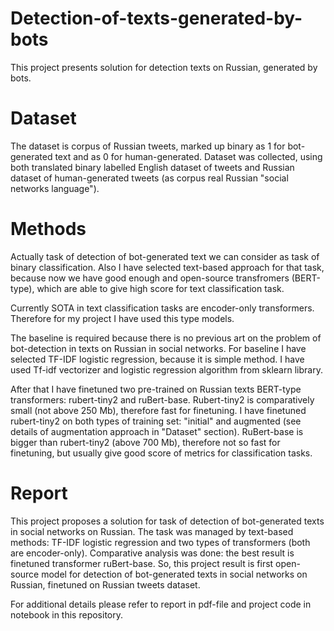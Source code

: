 # Detection-of-texts-generated-by-bots

This project presents solution for detection texts on Russian, generated by bots.


# Dataset

The dataset is corpus of Russian tweets, marked up
binary as 1 for bot-generated text and as 0 for human-generated.
Dataset was collected, using both translated binary labelled English dataset of tweets and Russian dataset of human-generated
tweets (as corpus real Russian "social networks language").

# Methods

Actually task of detection of bot-generated text we can consider as task of binary
classification. Also I have selected text-based approach for that task, because
now we have good enough and open-source transfromers (BERT-type), which
are able to give high score for text classification task.

Currently SOTA in text classification tasks are encoder-only transformers.
Therefore for my project I have used this type models.

The baseline is required because there is no previous art on the problem
of bot-detection in texts on Russian in social networks. For baseline I have
selected TF-IDF logistic regression, because it is simple method. I have used
Tf-idf vectorizer and logistic regression algorithm from sklearn library.

After that I have finetuned two pre-trained on Russian texts BERT-type
transformers: rubert-tiny2 and ruBert-base.
Rubert-tiny2 is comparatively small (not above 250 Mb), therefore fast for
finetuning.
I have finetuned rubert-tiny2 on both types of training set: "initial" and
augmented (see details of augmentation approach in "Dataset" section).
RuBert-base is bigger than rubert-tiny2 (above 700 Mb), therefore not so
fast for finetuning, but usually give good score of metrics for classification
tasks.

# Report
This project proposes a solution for task of detection of bot-generated texts
in social networks on Russian. The task was managed by text-based methods: TF-IDF logistic regression and two types of transformers (both are encoder-only). Comparative analysis was done: the best result
is finetuned transformer ruBert-base.
So, this project result is first open-source model for detection of bot-generated
texts in social networks on Russian, finetuned on Russian tweets dataset.

For additional details please refer to report in pdf-file and project code in notebook in this repository.

